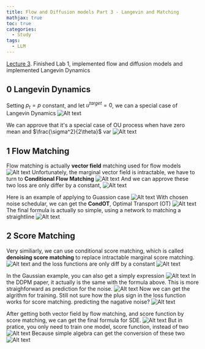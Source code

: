 ```yaml
---
title: Flow and Diffusion models Part 3 - Langevin and Matching
mathjax: true
toc: true
categories:
  - Study
tags:
  - LLM
---
```


[Lecture 3](https://www.maartengrootendorst.com/blog/quantization/). 
Finished Lab 1, implemented flow and diffusion models and implemented Langevin Dynamics

## 0 Langevin Dynamics
Setting $p_t=p$ constant, and let $u^{target}=0$, we can a special case of Langevin Dynamics
![Alt text](/code23/assets/images/2025/25-08-30-diffusion_files/langevin.png)

We can approve that it's a special case of OU process when have zero mean and $\frac{\sigma^2}{2\theta}$ var
![Alt text](/code23/assets/images/2025/25-08-30-diffusion_files/ou.png)

## 1 Flow Matching
Flow matching is actually **vector field** matching used for flow models
![Alt text](/code23/assets/images/2025/25-08-30-diffusion_files/fm.png)
Unfortunately, the marginal vector field is intractable, we have to turn to **Conditional Flow Matching**
![Alt text](/code23/assets/images/2025/25-08-30-diffusion_files/cfm.png)
And we can approve these two loss are only differ by a constant,
![Alt text](/code23/assets/images/2025/25-08-30-diffusion_files/equal.png)

Here is an example of applying to Guassion case
![Alt text](/code23/assets/images/2025/25-08-30-diffusion_files/gfm.png)
With chosen noise schedular, we can get the **CondOT**, Optimal Transport (OT)
![Alt text](/code23/assets/images/2025/25-08-30-diffusion_files/condot.png)
The final formula is actually so simple, using a network to matching a straightline
![Alt text](/code23/assets/images/2025/25-08-30-diffusion_files/simple.png)

## 2 Score Matching
Very similiarly, we can use conditional score matching, which is called **denoising score matching** to replace intractable marginal score matching. 
![Alt text](/code23/assets/images/2025/25-08-30-diffusion_files/sm.png)
and the loss functions are only diff by a constant
![Alt text](/code23/assets/images/2025/25-08-30-diffusion_files/constant.png)

In the Gaussian example, you can also get a simply expression
![Alt text](/code23/assets/images/2025/25-08-30-diffusion_files/sdesimple.png)
In the DDPM paper, it actually is the same with the formula above. This is more straighforward as prediction for the noise. 
![Alt text](/code23/assets/images/2025/25-08-30-diffusion_files/ddpm.png)
Now we can get the algrithm for training. Still not sure how the plus sign in the loss function works for score matching. predicting the nagative noise?
![Alt text](/code23/assets/images/2025/25-08-30-diffusion_files/sdetrain.png)

After getting both vector field by flow matching, and score function by score matching, we can get the final formula for SDE. 
![Alt text](/code23/assets/images/2025/25-08-30-diffusion_files/2models.png)
But in pratice, you only need to train one model, score function, instead of two
![Alt text](/code23/assets/images/2025/25-08-30-diffusion_files/1model.png)
Because simple algebra can get the conversion of these two
![Alt text](/code23/assets/images/2025/25-08-30-diffusion_files/conversion.png)